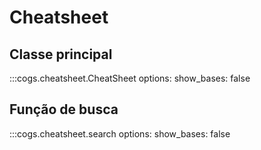 # Cheatsheet

## Classe principal
:::cogs.cheatsheet.CheatSheet
    options:
      show_bases: false

## Função de busca
:::cogs.cheatsheet.search
    options:
      show_bases: false